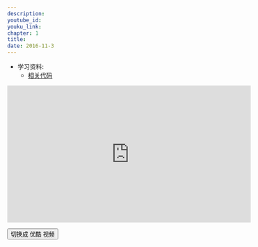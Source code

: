 ```yaml
---
description: 
youtube_id: 
youku_link: 
chapter: 1
title: 
date: 2016-11-3
---
```

* 学习资料:
  * [相关代码]()


<div class="video-container">
<iframe id="myVideo" class="myvideo" width="560" height="315" src="https://www.youtube.com/embed/R8LxK1Q_R8c?rel=0&autoplay=1" frameborder="0" allowfullscreen></iframe>
</div>

<button onclick="myFunction()" type="button" id="status">切换成 优酷 视频</button>

<script>
var vid = document.getElementById("myVideo");
var statusElement = document.getElementById("status");
var currentlyPlaying = 1;
var currentlPlayingTime

var src1 = "https://www.youtube.com/embed/R8LxK1Q_R8c?rel=0&autoplay=1";

var src2 = "http://player.youku.com/embed/XMTYyMjk2NDIwOA==";

function myFunction() {
    currentlPlayingTime = vid.currentTime;
    if (currentlyPlaying === 1) {
        vid.src = src2;
        currentlyPlaying = 2;
        statusElement.innerText = '切换成 Youtube 视频';
    } else {
        vid.src = src1;
        currentlyPlaying = 1;
        statusElement.innerText = '切换成 优酷 视频';
    }
    vid.load();
    vid.addEventListener('loadedmetadata', function () {
        vid.currentTime = currentlPlayingTime;
    }, false);
}
</script>